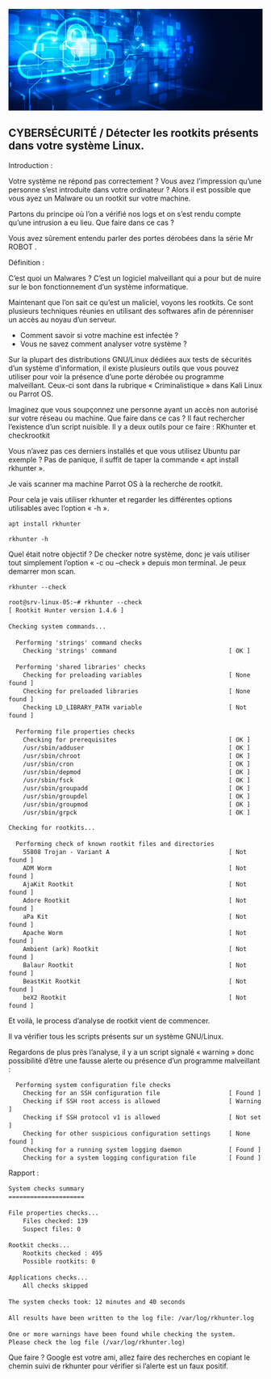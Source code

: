 ![Debian_logo-01](./images/Cloud-et-securite.png)

## CYBERSÉCURITÉ / Détecter les rootkits présents dans votre système Linux.

Introduction :

Votre système ne répond pas correctement ? Vous avez l’impression qu’une personne s’est introduite dans votre ordinateur ? Alors il est possible que vous ayez un Malware ou un rootkit sur votre machine.

Partons du principe où l’on a vérifié nos logs et on s’est rendu compte qu’une intrusion a eu lieu. Que faire dans ce cas ?

Vous avez sûrement entendu parler des portes dérobées dans la série Mr ROBOT .

Définition :

C’est quoi un Malwares ? C’est un logiciel malveillant qui a pour but de nuire sur le bon fonctionnement d’un système informatique.

Maintenant que l’on sait ce qu’est un maliciel, voyons les rootkits. Ce sont plusieurs techniques réunies en utilisant des softwares afin de pérenniser un accès au noyau d’un serveur.

- Comment savoir si votre machine est infectée ?
- Vous ne savez comment analyser votre système ?

Sur la plupart des distributions GNU/Linux dédiées aux tests de sécurités d’un système d’information, il existe plusieurs outils que vous pouvez utiliser pour voir la présence d’une porte dérobée ou programme malveillant. Ceux-ci sont dans la rubrique « Criminalistique » dans Kali Linux ou Parrot OS.

Imaginez que vous soupçonnez une personne ayant un accès non autorisé sur votre réseau ou machine. Que faire dans ce cas ? Il faut rechercher l’existence d’un script nuisible. Il y a deux outils pour ce faire : RKhunter et checkrootkit

Vous n’avez pas ces derniers installés et que vous utilisez Ubuntu par exemple ? Pas de panique, il suffit de taper la commande « apt install rkhunter ».

Je vais scanner ma machine Parrot OS à la recherche de rootkit.

Pour cela je vais utiliser rkhunter et regarder les différentes options utilisables avec l’option « -h ».
```
apt install rkhunter
```
```
rkhunter -h
```
Quel était notre objectif ? De checker notre système, donc je vais utiliser tout simplement l’option « -c ou –check » depuis mon terminal. Je peux demarrer mon scan.
```
rkhunter --check
```
```
root@srv-linux-05:~# rkhunter --check
[ Rootkit Hunter version 1.4.6 ]

Checking system commands...

  Performing 'strings' command checks
    Checking 'strings' command                               [ OK ]

  Performing 'shared libraries' checks
    Checking for preloading variables                        [ None found ]
    Checking for preloaded libraries                         [ None found ]
    Checking LD_LIBRARY_PATH variable                        [ Not found ]

  Performing file properties checks
    Checking for prerequisites                               [ OK ]
    /usr/sbin/adduser                                        [ OK ]
    /usr/sbin/chroot                                         [ OK ]
    /usr/sbin/cron                                           [ OK ]
    /usr/sbin/depmod                                         [ OK ]
    /usr/sbin/fsck                                           [ OK ]
    /usr/sbin/groupadd                                       [ OK ]
    /usr/sbin/groupdel                                       [ OK ]
    /usr/sbin/groupmod                                       [ OK ]
    /usr/sbin/grpck                                          [ OK ]
```

```
Checking for rootkits...

  Performing check of known rootkit files and directories
    55808 Trojan - Variant A                                 [ Not found ]
    ADM Worm                                                 [ Not found ]
    AjaKit Rootkit                                           [ Not found ]
    Adore Rootkit                                            [ Not found ]
    aPa Kit                                                  [ Not found ]
    Apache Worm                                              [ Not found ]
    Ambient (ark) Rootkit                                    [ Not found ]
    Balaur Rootkit                                           [ Not found ]
    BeastKit Rootkit                                         [ Not found ]
    beX2 Rootkit                                             [ Not found ]
```
Et voilà, le process d’analyse de rootkit vient de commencer.

Il va vérifier tous les scripts présents sur un système GNU/Linux.

Regardons de plus près l’analyse, il y a un script signalé « warning » donc possibilité d’être une fausse alerte ou présence d’un programme malveillant :
```
  Performing system configuration file checks
    Checking for an SSH configuration file                   [ Found ]
    Checking if SSH root access is allowed                   [ Warning ]
    Checking if SSH protocol v1 is allowed                   [ Not set ]
    Checking for other suspicious configuration settings     [ None found ]
    Checking for a running system logging daemon             [ Found ]
    Checking for a system logging configuration file         [ Found ]
```
Rapport :
```
System checks summary
=====================

File properties checks...
    Files checked: 139
    Suspect files: 0

Rootkit checks...
    Rootkits checked : 495
    Possible rootkits: 0

Applications checks...
    All checks skipped

The system checks took: 12 minutes and 40 seconds

All results have been written to the log file: /var/log/rkhunter.log

One or more warnings have been found while checking the system.
Please check the log file (/var/log/rkhunter.log)
```

Que faire ? Google est votre ami, allez faire des recherches en copiant le chemin suivi de rkhunter pour vérifier si l’alerte est un faux positif.
